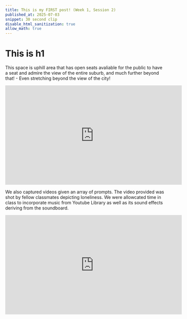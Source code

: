 ```yaml
--- 
title: This is my FIRST post! (Week 1, Session 2)
published_at: 2025-07-03
snippet: 30 second clip
disable_html_sanitization: true
allow_math: true
---
```

# This is h1

This space is uphill area that has open seats avaliable for the public to have a seat and admire the view of the entire suburb, and much further beyond that! - Even stretching beyond the view of the city!

<iframe width="560" height="315" src="https://www.youtube.com/embed/1cBOA5TL_1o?si=mVCjWh5tm80z3Mwg" title="YouTube video player" frameborder="0" allow="accelerometer; autoplay; clipboard-write; encrypted-media; gyroscope; picture-in-picture; web-share" referrerpolicy="strict-origin-when-cross-origin" allowfullscreen></iframe>

We also captured videos given an array of prompts. The video provided was shot by fellow classmates depicting loneliness. We were allowcated time in class to incorporate music from Youtube Library as well as its sound effects deriving from the soundboard. 

<iframe width="560" height="315" src="https://www.youtube.com/embed/t5oFYDdAeU4?si=vBA9Ruhcplv7zMi7" title="YouTube video player" frameborder="0" allow="accelerometer; autoplay; clipboard-write; encrypted-media; gyroscope; picture-in-picture; web-share" referrerpolicy="strict-origin-when-cross-origin" allowfullscreen></iframe>




